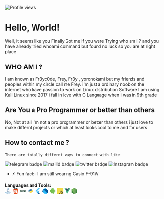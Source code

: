 ![Profile views](https://komarev.com/ghpvc/?username=fr3y&color=blue&style=flat-square&label=Profile+Views)

# Hello, World! 
Well, it seems like you Finally Got me if you were Trying who am i ? and you have already tried whoami command but found no luck so you are at right place 

## WHO AM I ? 
   I am known as Fr3yc0de, Frey, Fr3y , yoronokami but my friends and peoples within my circle call me Frey. i'm just a ordinary noob on the internet who have 
   passion to work on Linux distribution Software 
   I am using Kali Linux since 2017 
   i fall in love with C Language when i was in 9th grade 
   
## Are You a Pro Programmer or better than others

  No, Not at all i'm not a pro programmer or better than others i just love to make differnt projects or which at least looks
  cool to me and for users 

## How to contact me ? 
   `There are totally differnt ways to connect with like` 

  [![telegram badge](https://img.shields.io/badge/Telegram-30302f?style=for-the-badge&logo=telegram)](https://t.me/cywar)
  [![mailid badge](https://img.shields.io/badge/Mail_Me-30302f?style=for-the-badge&logo=gmail)](mailto:free3y@gmail.com)
  [![twitter badge](https://img.shields.io/badge/Follow_Me-30302f?style=for-the-badge&logo=twitter)](https://twitter.com/Fr3yC0d3)
  [![Instagram badge](https://img.shields.io/badge/Follow_Me-30302f?style=for-the-badge&logo=Instagram)](https://instagram.com/Fr3yC0d3)

- ⚡  Fun fact:- I am still wearing Casio F-91W 

**Languages and Tools:**  
<code><img height="20" src="https://raw.githubusercontent.com/github/explore/80688e429a7d4ef2fca1e82350fe8e3517d3494d/topics/c/c.png"></code>
<code><img height="20" src="https://raw.githubusercontent.com/github/explore/80688e429a7d4ef2fca1e82350fe8e3517d3494d/topics/html/html.png"></code>
<code><img height="20" src="https://raw.githubusercontent.com/github/explore/80688e429a7d4ef2fca1e82350fe8e3517d3494d/topics/django/django.png"></code>
<code><img height="20" src="https://raw.githubusercontent.com/github/explore/80688e429a7d4ef2fca1e82350fe8e3517d3494d/topics/python/python.png"></code>
<code><img height="20" src="https://raw.githubusercontent.com/github/explore/80688e429a7d4ef2fca1e82350fe8e3517d3494d/topics/flutter/flutter.png"></code>
<code><img height="20" src="https://raw.githubusercontent.com/github/explore/80688e429a7d4ef2fca1e82350fe8e3517d3494d/topics/dart/dart.png"></code>
<code><img height="20" src="https://raw.githubusercontent.com/github/explore/80688e429a7d4ef2fca1e82350fe8e3517d3494d/topics/android/android.png"></code>
<code><img height="20" src="https://raw.githubusercontent.com/github/explore/80688e429a7d4ef2fca1e82350fe8e3517d3494d/topics/javascript/javascript.png"></code>
<code><img height="20" src="https://raw.githubusercontent.com/github/explore/80688e429a7d4ef2fca1e82350fe8e3517d3494d/topics/vue/vue.png"></code>
<code><img height="20" src="https://raw.githubusercontent.com/github/explore/80688e429a7d4ef2fca1e82350fe8e3517d3494d/topics/nodejs/nodejs.png"></code>    
